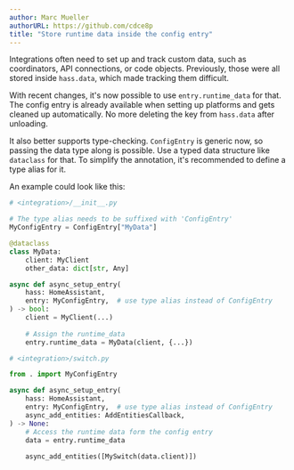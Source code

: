 ```yaml
---
author: Marc Mueller
authorURL: https://github.com/cdce8p
title: "Store runtime data inside the config entry"
---
```


Integrations often need to set up and track custom data, such as coordinators, API connections, or code objects. Previously, those were all stored inside `hass.data`, which made tracking them difficult.

With recent changes, it's now possible to use `entry.runtime_data` for that. The config entry is already available when setting up platforms and gets cleaned up automatically. No more deleting the key from `hass.data` after unloading.

It also better supports type-checking. `ConfigEntry` is generic now, so passing the data type along is possible. Use a typed data structure like `dataclass` for that. To simplify the annotation, it's recommended to define a type alias for it.

An example could look like this:
```py
# <integration>/__init__.py

# The type alias needs to be suffixed with 'ConfigEntry'
MyConfigEntry = ConfigEntry["MyData"]

@dataclass
class MyData:
    client: MyClient
    other_data: dict[str, Any]

async def async_setup_entry(
    hass: HomeAssistant,
    entry: MyConfigEntry,  # use type alias instead of ConfigEntry
) -> bool:
    client = MyClient(...)
    
    # Assign the runtime_data
    entry.runtime_data = MyData(client, {...})
```

```py
# <integration>/switch.py

from . import MyConfigEntry

async def async_setup_entry(
    hass: HomeAssistant,
    entry: MyConfigEntry,  # use type alias instead of ConfigEntry
    async_add_entities: AddEntitiesCallback,
) -> None:
    # Access the runtime data form the config entry
    data = entry.runtime_data
    
    async_add_entities([MySwitch(data.client)])
```
